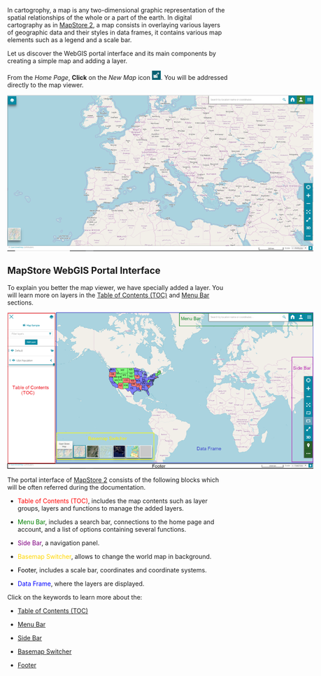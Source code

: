 In cartogrophy, a map is any two-dimensional graphic representation of the spatial relationships of the whole or a part of the earth. In digital cartography as in [MapStore 2](https://mapstore2.geo-solutions.it/mapstore/#/), a map consists in overlaying various layers of geographic data and their styles in data frames, it contains various map elements such as a legend and a scale bar.

Let us discover the WebGIS portal interface and its main components by creating a simple map and adding a layer.  

From the *Home Page*, **Click** on the *New Map* icon <img src="img/new-map-icon.png" style="max-width:20px;" />. You will be addressed directly to the map viewer. 

<img src="img/map-viewer.png" style="max-width:700px;" />


MapStore WebGIS Portal Interface
--------------------------------
To explain you better the map viewer, we have specially added a layer. You will learn more on layers in the [Table of Contents (TOC)](toc.md) and [Menu Bar](menu-bar) sections.  
 
<img src="img/gui.png" style="max-width:700px;" />

The portal interface of [MapStore 2](https://mapstore2.geo-solutions.it/mapstore/#/)  consists of the following blocks which will be often referred during the documentation. 

* <span style="color:red">Table of Contents (TOC)</span>, includes the map contents such as layer groups, layers and functions to manage the added layers. 

* <span style="color: green">Menu Bar</span>, includes a search bar, connections to the home page and account, and a list of options containing several functions.

* <span style="color:purple">Side Bar</span>, a navigation panel.

* <span style="color:gold">Basemap Switcher</span>, allows to change the world map in background.

* <span style="color:black">Footer</span>, includes a scale bar, coordinates and coordinate systems.

* <span style="color:blue">Data Frame</span>, where the layers are displayed.

Click on the keywords to learn more about the:

* [Table of Contents (TOC)](toc.md) 

* [Menu Bar](menu-bar.md) 

* [Side Bar](side-bar.md)

* [Basemap Switcher](basemap.md)

* [Footer](footer.md)


